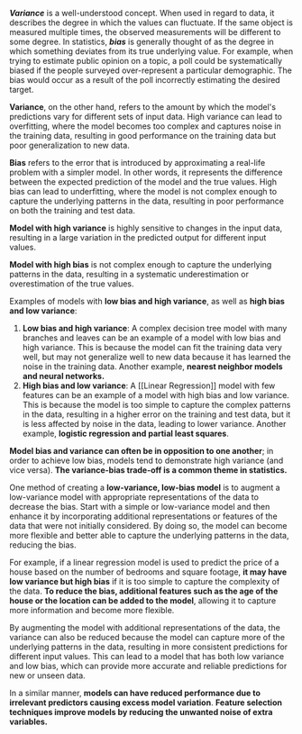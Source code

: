 **_Variance_** is a well-understood concept. When used in regard to data, it describes the degree in which the values can fluctuate. If the same object is measured multiple times, the observed measurements will be different to some degree. In statistics, **_bias_** is generally thought of as the degree in which something deviates from its true underlying value. For example, when trying to estimate public opinion on a topic, a poll could be systematically biased if the people surveyed over-represent a particular demographic. The bias would occur as a result of the poll incorrectly estimating the desired target.

**Variance**, on the other hand, refers to the amount by which the model's predictions vary for different sets of input data. High variance can lead to overfitting, where the model becomes too complex and captures noise in the training data, resulting in good performance on the training data but poor generalization to new data.

**Bias** refers to the error that is introduced by approximating a real-life problem with a simpler model. In other words, it represents the difference between the expected prediction of the model and the true values. High bias can lead to underfitting, where the model is not complex enough to capture the underlying patterns in the data, resulting in poor performance on both the training and test data.

**Model with high variance** is highly sensitive to changes in the input data, resulting in a large variation in the predicted output for different input values.

**Model with high bias** is not complex enough to capture the underlying patterns in the data, resulting in a systematic underestimation or overestimation of the true values.

Examples of models with **low bias and high variance**, as well as **high bias and low variance**:
1. **Low bias and high variance**: A complex decision tree model with many branches and leaves can be an example of a model with low bias and high variance. This is because the model can fit the training data very well, but may not generalize well to new data because it has learned the noise in the training data. Another example, **nearest neighbor models and neural networks.**
2. **High bias and low variance**: A [[Linear Regression]] model with few features can be an example of a model with high bias and low variance. This is because the model is too simple to capture the complex patterns in the data, resulting in a higher error on the training and test data, but it is less affected by noise in the data, leading to lower variance. Another example, **logistic regression and partial least squares**.

**Model bias and variance can often be in opposition to one another**; in order to achieve low bias, models tend to demonstrate high variance (and vice versa). **The variance-bias trade-off is a common theme in statistics.**

One method of creating a **low-variance, low-bias model** is to augment a low-variance model with appropriate representations of the data to decrease the bias. Start with a simple or low-variance model and then enhance it by incorporating additional representations or features of the data that were not initially considered. By doing so, the model can become more flexible and better able to capture the underlying patterns in the data, reducing the bias.

For example, if a linear regression model is used to predict the price of a house based on the number of bedrooms and square footage, **it may have low variance but high bias** if it is too simple to capture the complexity of the data. **To reduce the bias, additional features such as the age of the house or the location can be added to the model**, allowing it to capture more information and become more flexible.

By augmenting the model with additional representations of the data, the variance can also be reduced because the model can capture more of the underlying patterns in the data, resulting in more consistent predictions for different input values. This can lead to a model that has both low variance and low bias, which can provide more accurate and reliable predictions for new or unseen data.

In a similar manner, **models can have reduced performance due to irrelevant predictors causing excess model variation**. **Feature selection techniques improve models by reducing the unwanted noise of extra variables.**

